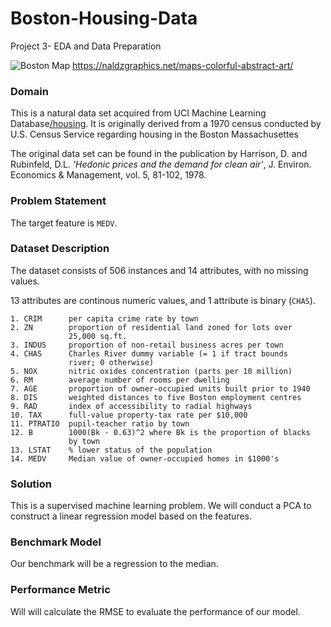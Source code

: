 # Boston-Housing-Data
Project 3- EDA and Data Preparation

![Boston Map](https://naldzgraphics.net/wp-content/uploads/2013/12/12-boston.jpg) 
https://naldzgraphics.net/maps-colorful-abstract-art/

### Domain
This is a natural data set acquired from UCI Machine Learning Database[/housing](https://archive.ics.uci.edu/ml/machine-learning-databases/housing/). It is originally derived from a 1970 census conducted by U.S. Census Service regarding housing in the Boston Massachusettes 

The original data set can be found in the publication by Harrison, D. and Rubinfeld, D.L. _'Hedonic prices and the demand for clean air'_, J. Environ. Economics & Management, vol. 5, 81-102, 1978. 

### Problem Statement

The target feature is `MEDV`.

### Dataset Description
The dataset consists of 506 instances and 14 attributes, with no missing values.

13 attributes are continous numeric values, and 1 attribute is binary (`CHAS`).

    1. CRIM      per capita crime rate by town
    2. ZN        proportion of residential land zoned for lots over 
                 25,000 sq.ft.
    3. INDUS     proportion of non-retail business acres per town
    4. CHAS      Charles River dummy variable (= 1 if tract bounds 
                 river; 0 otherwise)
    5. NOX       nitric oxides concentration (parts per 10 million)
    6. RM        average number of rooms per dwelling
    7. AGE       proportion of owner-occupied units built prior to 1940
    8. DIS       weighted distances to five Boston employment centres
    9. RAD       index of accessibility to radial highways
    10. TAX      full-value property-tax rate per $10,000
    11. PTRATIO  pupil-teacher ratio by town
    12. B        1000(Bk - 0.63)^2 where Bk is the proportion of blacks 
                 by town
    13. LSTAT    % lower status of the population
    14. MEDV     Median value of owner-occupied homes in $1000's


### Solution
This is a supervised machine learning problem. We will conduct a PCA to construct a linear regression model based on the features. 

### Benchmark Model
Our benchmark will be a regression to the median.

### Performance Metric
Will will calculate the RMSE to evaluate the performance of our model. 
